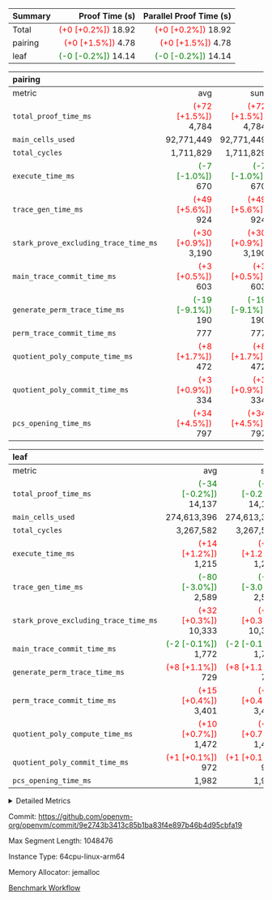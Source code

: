 | Summary | Proof Time (s) | Parallel Proof Time (s) |
|:---|---:|---:|
| Total | <span style='color: red'>(+0 [+0.2%])</span> 18.92 | <span style='color: red'>(+0 [+0.2%])</span> 18.92 |
| pairing | <span style='color: red'>(+0 [+1.5%])</span> 4.78 | <span style='color: red'>(+0 [+1.5%])</span> 4.78 |
| leaf | <span style='color: green'>(-0 [-0.2%])</span> 14.14 | <span style='color: green'>(-0 [-0.2%])</span> 14.14 |


| pairing |||||
|:---|---:|---:|---:|---:|
|metric|avg|sum|max|min|
| `total_proof_time_ms ` | <span style='color: red'>(+72 [+1.5%])</span> 4,784 | <span style='color: red'>(+72 [+1.5%])</span> 4,784 | <span style='color: red'>(+72 [+1.5%])</span> 4,784 | <span style='color: red'>(+72 [+1.5%])</span> 4,784 |
| `main_cells_used     ` |  92,771,449 |  92,771,449 |  92,771,449 |  92,771,449 |
| `total_cycles        ` |  1,711,829 |  1,711,829 |  1,711,829 |  1,711,829 |
| `execute_time_ms     ` | <span style='color: green'>(-7 [-1.0%])</span> 670 | <span style='color: green'>(-7 [-1.0%])</span> 670 | <span style='color: green'>(-7 [-1.0%])</span> 670 | <span style='color: green'>(-7 [-1.0%])</span> 670 |
| `trace_gen_time_ms   ` | <span style='color: red'>(+49 [+5.6%])</span> 924 | <span style='color: red'>(+49 [+5.6%])</span> 924 | <span style='color: red'>(+49 [+5.6%])</span> 924 | <span style='color: red'>(+49 [+5.6%])</span> 924 |
| `stark_prove_excluding_trace_time_ms` | <span style='color: red'>(+30 [+0.9%])</span> 3,190 | <span style='color: red'>(+30 [+0.9%])</span> 3,190 | <span style='color: red'>(+30 [+0.9%])</span> 3,190 | <span style='color: red'>(+30 [+0.9%])</span> 3,190 |
| `main_trace_commit_time_ms` | <span style='color: red'>(+3 [+0.5%])</span> 603 | <span style='color: red'>(+3 [+0.5%])</span> 603 | <span style='color: red'>(+3 [+0.5%])</span> 603 | <span style='color: red'>(+3 [+0.5%])</span> 603 |
| `generate_perm_trace_time_ms` | <span style='color: green'>(-19 [-9.1%])</span> 190 | <span style='color: green'>(-19 [-9.1%])</span> 190 | <span style='color: green'>(-19 [-9.1%])</span> 190 | <span style='color: green'>(-19 [-9.1%])</span> 190 |
| `perm_trace_commit_time_ms` |  777 |  777 |  777 |  777 |
| `quotient_poly_compute_time_ms` | <span style='color: red'>(+8 [+1.7%])</span> 472 | <span style='color: red'>(+8 [+1.7%])</span> 472 | <span style='color: red'>(+8 [+1.7%])</span> 472 | <span style='color: red'>(+8 [+1.7%])</span> 472 |
| `quotient_poly_commit_time_ms` | <span style='color: red'>(+3 [+0.9%])</span> 334 | <span style='color: red'>(+3 [+0.9%])</span> 334 | <span style='color: red'>(+3 [+0.9%])</span> 334 | <span style='color: red'>(+3 [+0.9%])</span> 334 |
| `pcs_opening_time_ms ` | <span style='color: red'>(+34 [+4.5%])</span> 797 | <span style='color: red'>(+34 [+4.5%])</span> 797 | <span style='color: red'>(+34 [+4.5%])</span> 797 | <span style='color: red'>(+34 [+4.5%])</span> 797 |

| leaf |||||
|:---|---:|---:|---:|---:|
|metric|avg|sum|max|min|
| `total_proof_time_ms ` | <span style='color: green'>(-34 [-0.2%])</span> 14,137 | <span style='color: green'>(-34 [-0.2%])</span> 14,137 | <span style='color: green'>(-34 [-0.2%])</span> 14,137 | <span style='color: green'>(-34 [-0.2%])</span> 14,137 |
| `main_cells_used     ` |  274,613,396 |  274,613,396 |  274,613,396 |  274,613,396 |
| `total_cycles        ` |  3,267,582 |  3,267,582 |  3,267,582 |  3,267,582 |
| `execute_time_ms     ` | <span style='color: red'>(+14 [+1.2%])</span> 1,215 | <span style='color: red'>(+14 [+1.2%])</span> 1,215 | <span style='color: red'>(+14 [+1.2%])</span> 1,215 | <span style='color: red'>(+14 [+1.2%])</span> 1,215 |
| `trace_gen_time_ms   ` | <span style='color: green'>(-80 [-3.0%])</span> 2,589 | <span style='color: green'>(-80 [-3.0%])</span> 2,589 | <span style='color: green'>(-80 [-3.0%])</span> 2,589 | <span style='color: green'>(-80 [-3.0%])</span> 2,589 |
| `stark_prove_excluding_trace_time_ms` | <span style='color: red'>(+32 [+0.3%])</span> 10,333 | <span style='color: red'>(+32 [+0.3%])</span> 10,333 | <span style='color: red'>(+32 [+0.3%])</span> 10,333 | <span style='color: red'>(+32 [+0.3%])</span> 10,333 |
| `main_trace_commit_time_ms` | <span style='color: green'>(-2 [-0.1%])</span> 1,772 | <span style='color: green'>(-2 [-0.1%])</span> 1,772 | <span style='color: green'>(-2 [-0.1%])</span> 1,772 | <span style='color: green'>(-2 [-0.1%])</span> 1,772 |
| `generate_perm_trace_time_ms` | <span style='color: red'>(+8 [+1.1%])</span> 729 | <span style='color: red'>(+8 [+1.1%])</span> 729 | <span style='color: red'>(+8 [+1.1%])</span> 729 | <span style='color: red'>(+8 [+1.1%])</span> 729 |
| `perm_trace_commit_time_ms` | <span style='color: red'>(+15 [+0.4%])</span> 3,401 | <span style='color: red'>(+15 [+0.4%])</span> 3,401 | <span style='color: red'>(+15 [+0.4%])</span> 3,401 | <span style='color: red'>(+15 [+0.4%])</span> 3,401 |
| `quotient_poly_compute_time_ms` | <span style='color: red'>(+10 [+0.7%])</span> 1,472 | <span style='color: red'>(+10 [+0.7%])</span> 1,472 | <span style='color: red'>(+10 [+0.7%])</span> 1,472 | <span style='color: red'>(+10 [+0.7%])</span> 1,472 |
| `quotient_poly_commit_time_ms` | <span style='color: red'>(+1 [+0.1%])</span> 972 | <span style='color: red'>(+1 [+0.1%])</span> 972 | <span style='color: red'>(+1 [+0.1%])</span> 972 | <span style='color: red'>(+1 [+0.1%])</span> 972 |
| `pcs_opening_time_ms ` |  1,982 |  1,982 |  1,982 |  1,982 |



<details>
<summary>Detailed Metrics</summary>

| group | num_segments | keygen_time_ms | commit_exe_time_ms |
| --- | --- | --- | --- |
| pairing | 1 | 1,089 | 6 | 

| group | air_name | quotient_deg | interactions | constraints |
| --- | --- | --- | --- | --- |
| leaf | AccessAdapterAir<2> | 2 | 5 | 12 | 
| leaf | AccessAdapterAir<4> | 2 | 5 | 12 | 
| leaf | AccessAdapterAir<8> | 2 | 5 | 12 | 
| leaf | FriReducedOpeningAir | 2 | 39 | 71 | 
| leaf | JalRangeCheckAir | 2 | 9 | 14 | 
| leaf | NativePoseidon2Air<BabyBearParameters>, 1> | 2 | 136 | 572 | 
| leaf | PhantomAir | 2 | 3 | 5 | 
| leaf | ProgramAir | 1 | 1 | 4 | 
| leaf | VariableRangeCheckerAir | 1 | 1 | 4 | 
| leaf | VmAirWrapper<AluNativeAdapterAir, FieldArithmeticCoreAir> | 2 | 15 | 27 | 
| leaf | VmAirWrapper<BranchNativeAdapterAir, BranchEqualCoreAir<1> | 2 | 11 | 25 | 
| leaf | VmAirWrapper<NativeAdapterAir<2, 0>, PublicValuesCoreAir> | 2 | 11 | 30 | 
| leaf | VmAirWrapper<NativeLoadStoreAdapterAir<1>, NativeLoadStoreCoreAir<1> | 2 | 15 | 20 | 
| leaf | VmAirWrapper<NativeLoadStoreAdapterAir<4>, NativeLoadStoreCoreAir<4> | 2 | 15 | 20 | 
| leaf | VmAirWrapper<NativeVectorizedAdapterAir<4>, FieldExtensionCoreAir> | 2 | 15 | 27 | 
| leaf | VmConnectorAir | 2 | 5 | 11 | 
| leaf | VolatileBoundaryAir | 2 | 7 | 19 | 
| pairing | AccessAdapterAir<16> | 2 | 5 | 12 | 
| pairing | AccessAdapterAir<2> | 2 | 5 | 12 | 
| pairing | AccessAdapterAir<32> | 2 | 5 | 12 | 
| pairing | AccessAdapterAir<4> | 2 | 5 | 12 | 
| pairing | AccessAdapterAir<8> | 2 | 5 | 12 | 
| pairing | BitwiseOperationLookupAir<8> | 2 | 2 | 4 | 
| pairing | KeccakVmAir | 2 | 321 | 4,513 | 
| pairing | MemoryMerkleAir<8> | 2 | 4 | 39 | 
| pairing | PersistentBoundaryAir<8> | 2 | 3 | 7 | 
| pairing | PhantomAir | 2 | 3 | 5 | 
| pairing | Poseidon2PeripheryAir<BabyBearParameters>, 1> | 2 | 1 | 286 | 
| pairing | ProgramAir | 1 | 1 | 4 | 
| pairing | RangeTupleCheckerAir<2> | 1 | 1 | 4 | 
| pairing | Rv32HintStoreAir | 2 | 18 | 28 | 
| pairing | VariableRangeCheckerAir | 1 | 1 | 4 | 
| pairing | VmAirWrapper<Rv32BaseAluAdapterAir, BaseAluCoreAir<4, 8> | 2 | 20 | 37 | 
| pairing | VmAirWrapper<Rv32BaseAluAdapterAir, LessThanCoreAir<4, 8> | 2 | 18 | 40 | 
| pairing | VmAirWrapper<Rv32BaseAluAdapterAir, ShiftCoreAir<4, 8> | 2 | 24 | 91 | 
| pairing | VmAirWrapper<Rv32BranchAdapterAir, BranchEqualCoreAir<4> | 2 | 11 | 20 | 
| pairing | VmAirWrapper<Rv32BranchAdapterAir, BranchLessThanCoreAir<4, 8> | 2 | 13 | 35 | 
| pairing | VmAirWrapper<Rv32CondRdWriteAdapterAir, Rv32JalLuiCoreAir> | 2 | 10 | 18 | 
| pairing | VmAirWrapper<Rv32IsEqualModAdapterAir<2, 1, 32, 32>, ModularIsEqualCoreAir<32, 4, 8> | 2 | 25 | 225 | 
| pairing | VmAirWrapper<Rv32JalrAdapterAir, Rv32JalrCoreAir> | 2 | 16 | 20 | 
| pairing | VmAirWrapper<Rv32LoadStoreAdapterAir, LoadSignExtendCoreAir<4, 8> | 2 | 18 | 33 | 
| pairing | VmAirWrapper<Rv32LoadStoreAdapterAir, LoadStoreCoreAir<4> | 2 | 17 | 40 | 
| pairing | VmAirWrapper<Rv32MultAdapterAir, DivRemCoreAir<4, 8> | 2 | 25 | 84 | 
| pairing | VmAirWrapper<Rv32MultAdapterAir, MulHCoreAir<4, 8> | 2 | 24 | 31 | 
| pairing | VmAirWrapper<Rv32MultAdapterAir, MultiplicationCoreAir<4, 8> | 2 | 19 | 19 | 
| pairing | VmAirWrapper<Rv32RdWriteAdapterAir, Rv32AuipcCoreAir> | 2 | 12 | 14 | 
| pairing | VmAirWrapper<Rv32VecHeapAdapterAir<1, 2, 2, 32, 32>, FieldExpressionCoreAir> | 2 | 415 | 480 | 
| pairing | VmAirWrapper<Rv32VecHeapAdapterAir<2, 1, 1, 32, 32>, FieldExpressionCoreAir> | 2 | 158 | 190 | 
| pairing | VmAirWrapper<Rv32VecHeapAdapterAir<2, 2, 2, 32, 32>, FieldExpressionCoreAir> | 2 | 428 | 457 | 
| pairing | VmConnectorAir | 2 | 5 | 11 | 

| group | air_name | idx | rows | prep_cols | perm_cols | main_cols | cells |
| --- | --- | --- | --- | --- | --- | --- | --- |
| leaf | AccessAdapterAir<2> | 0 | 2,097,152 |  | 16 | 11 | 56,623,104 | 
| leaf | AccessAdapterAir<4> | 0 | 1,048,576 |  | 16 | 13 | 30,408,704 | 
| leaf | AccessAdapterAir<8> | 0 | 32,768 |  | 16 | 17 | 1,081,344 | 
| leaf | FriReducedOpeningAir | 0 | 4,194,304 |  | 84 | 27 | 465,567,744 | 
| leaf | JalRangeCheckAir | 0 | 65,536 |  | 28 | 12 | 2,621,440 | 
| leaf | NativePoseidon2Air<BabyBearParameters>, 1> | 0 | 262,144 |  | 312 | 398 | 186,122,240 | 
| leaf | PhantomAir | 0 | 32,768 |  | 12 | 6 | 589,824 | 
| leaf | ProgramAir | 0 | 1,048,576 |  | 8 | 10 | 18,874,368 | 
| leaf | VariableRangeCheckerAir | 0 | 262,144 | 2 | 8 | 1 | 2,359,296 | 
| leaf | VmAirWrapper<AluNativeAdapterAir, FieldArithmeticCoreAir> | 0 | 2,097,152 |  | 36 | 29 | 136,314,880 | 
| leaf | VmAirWrapper<BranchNativeAdapterAir, BranchEqualCoreAir<1> | 0 | 524,288 |  | 28 | 23 | 26,738,688 | 
| leaf | VmAirWrapper<NativeAdapterAir<2, 0>, PublicValuesCoreAir> | 0 | 64 |  | 28 | 27 | 3,520 | 
| leaf | VmAirWrapper<NativeLoadStoreAdapterAir<1>, NativeLoadStoreCoreAir<1> | 0 | 1,048,576 |  | 40 | 21 | 63,963,136 | 
| leaf | VmAirWrapper<NativeLoadStoreAdapterAir<4>, NativeLoadStoreCoreAir<4> | 0 | 262,144 |  | 40 | 27 | 17,563,648 | 
| leaf | VmAirWrapper<NativeVectorizedAdapterAir<4>, FieldExtensionCoreAir> | 0 | 524,288 |  | 36 | 38 | 38,797,312 | 
| leaf | VmConnectorAir | 0 | 2 | 1 | 16 | 5 | 42 | 
| leaf | VolatileBoundaryAir | 0 | 1,048,576 |  | 20 | 12 | 33,554,432 | 

| group | air_name | segment | rows | prep_cols | perm_cols | main_cols | cells |
| --- | --- | --- | --- | --- | --- | --- | --- |
| pairing | AccessAdapterAir<16> | 0 | 262,144 |  | 16 | 25 | 10,747,904 | 
| pairing | AccessAdapterAir<32> | 0 | 131,072 |  | 16 | 41 | 7,471,104 | 
| pairing | AccessAdapterAir<4> | 0 | 64 |  | 16 | 13 | 1,856 | 
| pairing | AccessAdapterAir<8> | 0 | 524,288 |  | 16 | 17 | 17,301,504 | 
| pairing | BitwiseOperationLookupAir<8> | 0 | 65,536 | 3 | 8 | 2 | 655,360 | 
| pairing | KeccakVmAir | 0 | 1 |  | 1,056 | 3,163 | 4,219 | 
| pairing | MemoryMerkleAir<8> | 0 | 32,768 |  | 16 | 32 | 1,572,864 | 
| pairing | PersistentBoundaryAir<8> | 0 | 32,768 |  | 12 | 20 | 1,048,576 | 
| pairing | PhantomAir | 0 | 1 |  | 12 | 6 | 18 | 
| pairing | Poseidon2PeripheryAir<BabyBearParameters>, 1> | 0 | 32,768 |  | 8 | 300 | 10,092,544 | 
| pairing | ProgramAir | 0 | 16,384 |  | 8 | 10 | 294,912 | 
| pairing | RangeTupleCheckerAir<2> | 0 | 524,288 | 2 | 8 | 1 | 4,718,592 | 
| pairing | Rv32HintStoreAir | 0 | 256 |  | 44 | 32 | 19,456 | 
| pairing | VariableRangeCheckerAir | 0 | 262,144 | 2 | 8 | 1 | 2,359,296 | 
| pairing | VmAirWrapper<Rv32BaseAluAdapterAir, BaseAluCoreAir<4, 8> | 0 | 1,048,576 |  | 52 | 36 | 92,274,688 | 
| pairing | VmAirWrapper<Rv32BaseAluAdapterAir, LessThanCoreAir<4, 8> | 0 | 65,536 |  | 40 | 37 | 5,046,272 | 
| pairing | VmAirWrapper<Rv32BaseAluAdapterAir, ShiftCoreAir<4, 8> | 0 | 2,048 |  | 52 | 53 | 215,040 | 
| pairing | VmAirWrapper<Rv32BranchAdapterAir, BranchEqualCoreAir<4> | 0 | 131,072 |  | 28 | 26 | 7,077,888 | 
| pairing | VmAirWrapper<Rv32BranchAdapterAir, BranchLessThanCoreAir<4, 8> | 0 | 131,072 |  | 32 | 32 | 8,388,608 | 
| pairing | VmAirWrapper<Rv32CondRdWriteAdapterAir, Rv32JalLuiCoreAir> | 0 | 4,096 |  | 28 | 18 | 188,416 | 
| pairing | VmAirWrapper<Rv32IsEqualModAdapterAir<2, 1, 32, 32>, ModularIsEqualCoreAir<32, 4, 8> | 0 | 32 |  | 56 | 166 | 7,104 | 
| pairing | VmAirWrapper<Rv32JalrAdapterAir, Rv32JalrCoreAir> | 0 | 65,536 |  | 36 | 28 | 4,194,304 | 
| pairing | VmAirWrapper<Rv32LoadStoreAdapterAir, LoadStoreCoreAir<4> | 0 | 1,048,576 |  | 52 | 41 | 97,517,568 | 
| pairing | VmAirWrapper<Rv32MultAdapterAir, MulHCoreAir<4, 8> | 0 | 256 |  | 72 | 39 | 28,416 | 
| pairing | VmAirWrapper<Rv32MultAdapterAir, MultiplicationCoreAir<4, 8> | 0 | 512 |  | 52 | 31 | 42,496 | 
| pairing | VmAirWrapper<Rv32RdWriteAdapterAir, Rv32AuipcCoreAir> | 0 | 32,768 |  | 28 | 20 | 1,572,864 | 
| pairing | VmAirWrapper<Rv32VecHeapAdapterAir<1, 2, 2, 32, 32>, FieldExpressionCoreAir> | 0 | 1 |  | 836 | 547 | 1,383 | 
| pairing | VmAirWrapper<Rv32VecHeapAdapterAir<2, 1, 1, 32, 32>, FieldExpressionCoreAir> | 0 | 1,024 |  | 320 | 263 | 596,992 | 
| pairing | VmAirWrapper<Rv32VecHeapAdapterAir<2, 2, 2, 32, 32>, FieldExpressionCoreAir> | 0 | 16,384 |  | 860 | 625 | 18,038,784 | 
| pairing | VmConnectorAir | 0 | 2 | 1 | 16 | 5 | 42 | 

| group | idx | trace_gen_time_ms | total_proof_time_ms | total_cycles | total_cells | stark_prove_excluding_trace_time_ms | quotient_poly_compute_time_ms | quotient_poly_commit_time_ms | perm_trace_commit_time_ms | pcs_opening_time_ms | main_trace_commit_time_ms | main_cells_used | generate_perm_trace_time_ms | execute_time_ms |
| --- | --- | --- | --- | --- | --- | --- | --- | --- | --- | --- | --- | --- | --- | --- |
| leaf | 0 | 2,589 | 14,137 | 3,267,582 | 1,081,183,722 | 10,333 | 1,472 | 972 | 3,401 | 1,982 | 1,772 | 274,613,396 | 729 | 1,215 | 

| group | idx | trace_height_constraint | weighted_sum | threshold |
| --- | --- | --- | --- | --- |
| leaf | 0 | 0 | 18,546,820 | 2,013,265,921 | 
| leaf | 0 | 1 | 129,728,768 | 2,013,265,921 | 
| leaf | 0 | 2 | 9,273,410 | 2,013,265,921 | 
| leaf | 0 | 3 | 129,827,076 | 2,013,265,921 | 
| leaf | 0 | 4 | 524,288 | 2,013,265,921 | 
| leaf | 0 | 5 | 289,211,082 | 2,013,265,921 | 

| group | segment | trace_gen_time_ms | total_proof_time_ms | total_cycles | total_cells | stark_prove_excluding_trace_time_ms | quotient_poly_compute_time_ms | quotient_poly_commit_time_ms | perm_trace_commit_time_ms | pcs_opening_time_ms | main_trace_commit_time_ms | main_cells_used | generate_perm_trace_time_ms | execute_time_ms |
| --- | --- | --- | --- | --- | --- | --- | --- | --- | --- | --- | --- | --- | --- | --- |
| pairing | 0 | 924 | 4,784 | 1,711,829 | 297,380,439 | 3,190 | 472 | 334 | 777 | 797 | 603 | 92,771,449 | 190 | 670 | 

| group | segment | trace_height_constraint | weighted_sum | threshold |
| --- | --- | --- | --- | --- |
| pairing | 0 | 0 | 5,112,018 | 2,013,265,921 | 
| pairing | 0 | 1 | 17,620,378 | 2,013,265,921 | 
| pairing | 0 | 2 | 2,556,009 | 2,013,265,921 | 
| pairing | 0 | 3 | 24,468,838 | 2,013,265,921 | 
| pairing | 0 | 4 | 131,072 | 2,013,265,921 | 
| pairing | 0 | 5 | 65,536 | 2,013,265,921 | 
| pairing | 0 | 6 | 6,004,051 | 2,013,265,921 | 
| pairing | 0 | 7 | 4,096 | 2,013,265,921 | 
| pairing | 0 | 8 | 56,928,654 | 2,013,265,921 | 

</details>


Commit: https://github.com/openvm-org/openvm/commit/9e2743b3413c85b1ba83f4e897b46b4d95cbfa19

Max Segment Length: 1048476

Instance Type: 64cpu-linux-arm64

Memory Allocator: jemalloc

[Benchmark Workflow](https://github.com/openvm-org/openvm/actions/runs/14005662263)
